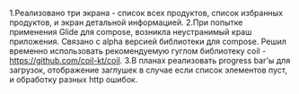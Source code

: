 1.Реализовано три экрана - список всех продуктов, список избранных продуктов, и экран детальной информацией.
2.При попытке применения Glide для compose, возникла неустранимый краш приложения. Связано с alpha версией библиотеки для compose. Решил временно использовать рекомендуемую гуглом библиотеку coil - https://github.com/coil-kt/coil.
3.В планах реализовать progress bar'ы для загрузок, отображение заглушек в случае если список элементов пуст, и обработку разных http ошибок.
